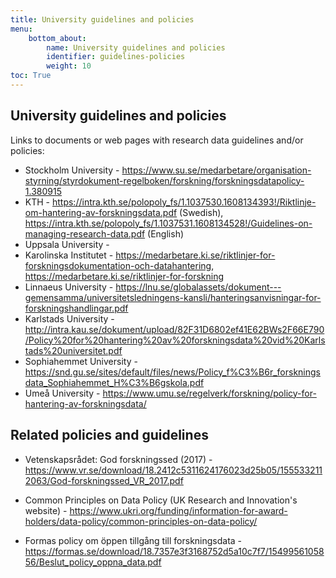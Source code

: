 ```yaml
---
title: University guidelines and policies
menu:
    bottom_about:
        name: University guidelines and policies
        identifier: guidelines-policies
        weight: 10
toc: True
---
```


## University guidelines and policies
Links to documents or web pages with research data guidelines and/or policies:
<!-- from https://scilifelab.atlassian.net/wiki/spaces/SDMCS/pages/932970513/University+guidelines+and+policies

Needs to be checked for updates on other uni:s -->

* Stockholm University - <https://www.su.se/medarbetare/organisation-styrning/styrdokument-regelboken/forskning/forskningsdatapolicy-1.380915>
* KTH -  <https://intra.kth.se/polopoly_fs/1.1037530.1608134393!/Riktlinje-om-hantering-av-forskningsdata.pdf> (Swedish), <https://intra.kth.se/polopoly_fs/1.1037531.1608134528!/Guidelines-on-managing-research-data.pdf> (English)
* Uppsala University - 
* Karolinska Institutet - <https://medarbetare.ki.se/riktlinjer-for-forskningsdokumentation-och-datahantering>, <https://medarbetare.ki.se/riktlinjer-for-forskning>
* Linnaeus University - <https://lnu.se/globalassets/dokument---gemensamma/universitetsledningens-kansli/hanteringsanvisningar-for-forskningshandlingar.pdf>
* Karlstads University - <http://intra.kau.se/dokument/upload/82F31D6802ef41E62BWs2F66E790/Policy%20for%20hantering%20av%20forskningsdata%20vid%20Karlstads%20universitet.pdf>
* Sophiahemmet University - <https://snd.gu.se/sites/default/files/news/Policy_f%C3%B6r_forskningsdata_Sophiahemmet_H%C3%B6gskola.pdf>
* Umeå University - <https://www.umu.se/regelverk/forskning/policy-for-hantering-av-forskningsdata/>

## Related policies and guidelines
* Vetenskapsrådet: God forskningssed (2017) - <https://www.vr.se/download/18.2412c5311624176023d25b05/1555332112063/God-forskningssed_VR_2017.pdf>

* Common Principles on Data Policy (UK Research and Innovation's website) - <https://www.ukri.org/funding/information-for-award-holders/data-policy/common-principles-on-data-policy/>

* Formas policy om öppen tillgång till forskningsdata - <https://formas.se/download/18.7357e3f3168752d5a10c7f7/1549956105856/Beslut_policy_oppna_data.pdf>

<!-- * SciLifeLab - -->
